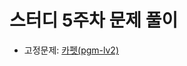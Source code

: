 # 스터디 5주차 문제 풀이

- 고정문제: [카펫(pgm-lv2)](https://school.programmers.co.kr/learn/courses/30/lessons/42842)
